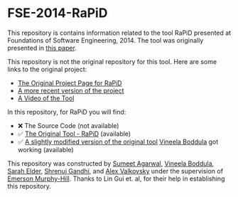 # FSE-2014-RaPiD


This repository is contains information related to the tool RaPiD presented at Foundations of Software Engineering, 2014. The tool was originally presented in [this paper](http://dl.acm.org/citation.cfm?doid=2635868.2661668).

This repository is not the original repository for this tool. Here are some links to the original project:
* [The Original Project Page for RaPiD](https://profilelingui.wordpress.com/research-work/rapid-tool/)
* [A more recent version of the project](https://profilelingui.wordpress.com/research-work/rapid-tool/)
* [A Video of the Tool](https://www.youtube.com/watch?v=t3ygWl5SlUA)


In this repository, for RaPiD you will find:
* :x: The Source Code (not available)
* :white_check_mark: [The Original Tool - RaPiD](tbd0) (available)
* :white_check_mark: [A slightly modified version of the original tool](tbd1) [Vineela Boddula](https://github.com/boddulavineela) got working (available)


This repository was constructed by [Sumeet Agarwal](https://github.com/sumeet29), [Vineela Boddula](https://github.com/boddulavineela), [Sarah Elder](https://github.com/seelder),  [Shrenuj Gandhi](https://github.com/shrenujgandhi), and [Alex Valkovsky](https://github.com/avalkovsky) under the supervision of [Emerson Murphy-Hill](https://github.com/CaptainEmerson). Thanks to Lin Gui et. al, for their help in establishing this repository. 
